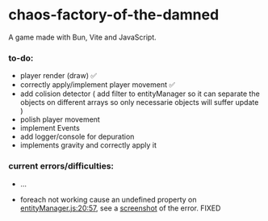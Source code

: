 # chaos-factory-of-the-damned

A game made with Bun, Vite and JavaScript.

### to-do:

- player render (draw) ✅
- correctly apply/implement player movement ✅
- add colision detector ( add filter to entityManager so it can separate the objects on different arrays so only necessarie objects will suffer update )
- polish player movement
- implement Events
- add logger/console for depuration
- implements gravity and correctly apply it

### current errors/difficulties:

- ...

- foreach not working cause an undefined property on <a href='./modules/entityManager.js'>entityManager.js:20:57</a>, see a <a href='./to-do media/Captura de tela 2024-10-29 180743.png'>screenshot</a> of the error. FIXED